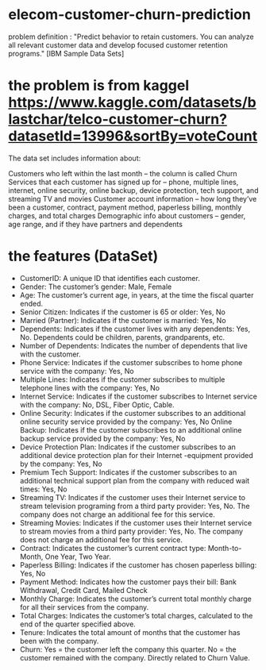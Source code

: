 # elecom-customer-churn-prediction
problem definition :
"Predict behavior to retain customers. You can analyze all relevant customer data and develop focused customer retention programs." [IBM Sample Data Sets]

# the problem is from kaggel https://www.kaggle.com/datasets/blastchar/telco-customer-churn?datasetId=13996&sortBy=voteCount
The data set includes information about:

Customers who left within the last month – the column is called Churn
Services that each customer has signed up for – phone, multiple lines, internet, online security, online backup, device protection, tech support, and streaming TV and movies
Customer account information – how long they’ve been a customer, contract, payment method, paperless billing, monthly charges, and total charges
Demographic info about customers – gender, age range, and if they have partners and dependents

# the features (DataSet)
- CustomerID: A unique ID that identifies each customer.
- Gender: The customer’s gender: Male, Female
- Age: The customer’s current age, in years, at the time the fiscal quarter ended.
- Senior Citizen: Indicates if the customer is 65 or older: Yes, No
- Married (Partner): Indicates if the customer is married: Yes, No
- Dependents: Indicates if the customer lives with any dependents: Yes, No. Dependents could be children, parents, grandparents, etc.
- Number of Dependents: Indicates the number of dependents that live with the customer.
- Phone Service: Indicates if the customer subscribes to home phone service with the company: Yes, No
- Multiple Lines: Indicates if the customer subscribes to multiple telephone lines with the company: Yes, No
- Internet Service: Indicates if the customer subscribes to Internet service with the company: No, DSL, Fiber Optic, Cable.
- Online Security: Indicates if the customer subscribes to an additional online security service provided by the company: Yes, No
  Online Backup: Indicates if the customer subscribes to an additional online backup service provided by the company: Yes, No
- Device Protection Plan: Indicates if the customer subscribes to an additional device protection plan for their Internet -equipment provided by the company: Yes, No
- Premium Tech Support: Indicates if the customer subscribes to an additional technical support plan from the company with reduced wait times: Yes, No
- Streaming TV: Indicates if the customer uses their Internet service to stream television programing from a third party provider: Yes, No. The company does not charge an additional fee for this service.
- Streaming Movies: Indicates if the customer uses their Internet service to stream movies from a third party provider: Yes, No. The company does not charge an additional fee for this service.
- Contract: Indicates the customer’s current contract type: Month-to-Month, One Year, Two Year.
- Paperless Billing: Indicates if the customer has chosen paperless billing: Yes, No
- Payment Method: Indicates how the customer pays their bill: Bank Withdrawal, Credit Card, Mailed Check
- Monthly Charge: Indicates the customer’s current total monthly charge for all their services from the company.
- Total Charges: Indicates the customer’s total charges, calculated to the end of the quarter specified above.
- Tenure: Indicates the total amount of months that the customer has been with the company.
- Churn: Yes = the customer left the company this quarter. No = the customer remained with the company. Directly related to Churn Value.
